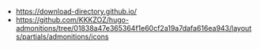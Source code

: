 * https://download-directory.github.io/
* https://github.com/KKKZOZ/hugo-admonitions/tree/01838a47e365364f1e60cf2a19a7dafa616ea943/layouts/partials/admonitions/icons
